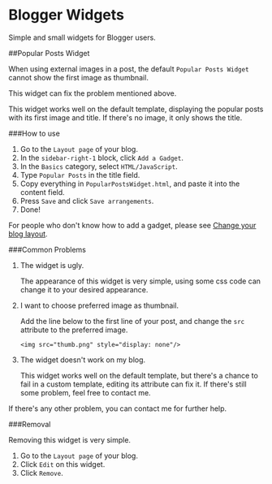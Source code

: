 Blogger Widgets
==========

Simple and small widgets for Blogger users.

##Popular Posts Widget

When using external images in a post, the default `Popular Posts Widget` cannot show the first image as thumbnail.

This widget can fix the problem mentioned above.

This widget works well on the default template, displaying the popular posts with its first image and title. If there's no image, it only shows the title.

###How to use
1. Go to the `Layout page` of your blog.
2. In the `sidebar-right-1` block, click `Add a Gadget`.
3. In the `Basics` category, select `HTML/JavaScript`.
4. Type `Popular Posts` in the title field.
5. Copy everything in `PopularPostsWidget.html`, and paste it into the content field.
6. Press `Save` and click `Save arrangements`.
7. Done!

For people who don't know how to add a gadget, please see [Change your blog layout](https://support.google.com/blogger/answer/43708?hl=en).

###Common Problems

1. The widget is ugly.

    The appearance of this widget is very simple, using some css code can change it to your desired appearance.

2. I want to choose preferred image as thumbnail.

    Add the line below to the first line of your post, and change the `src` attribute to the preferred image.

    `<img src="thumb.png" style="display: none"/>`

3. The widget doesn't work on my blog.

    This widget works well on the default template, but there's a chance to fail in a custom template, editing its attribute can fix it. If there's still some problem, feel free to contact me.

If there's any other problem, you can contact me for further help.

###Removal

Removing this widget is very simple. 

1. Go to the `Layout page` of your blog.
2. Click `Edit` on this widget.
3. Click `Remove`.
